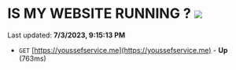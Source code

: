 # IS MY WEBSITE RUNNING ? [![](https://img.shields.io/static/v1?label=Sponsor&message=%E2%9D%A4&logo=GitHub&color=%23fe8e86)](https://github.com/sponsors/<username>)

Last updated: **7/3/2023, 9:15:13 PM**

- `GET` [https://youssefservice.me](https://youssefservice.me) - **Up** (763ms)
